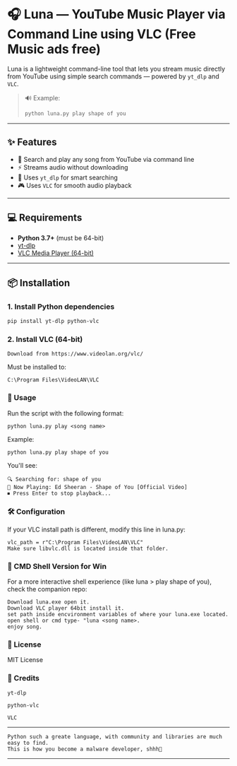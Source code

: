 # 🎧 Luna — YouTube Music Player via Command Line using VLC (Free Music ads free)

Luna is a lightweight command-line tool that lets you stream music directly from YouTube using simple search commands — powered by `yt_dlp` and `VLC`.

> 🔊 Example:  
> ```bash
> python luna.py play shape of you
> ```

---

## ✨ Features

- 🎵 Search and play any song from YouTube via command line
- ⚡ Streams audio without downloading
- 🧠 Uses `yt_dlp` for smart searching
- 🎮 Uses `VLC` for smooth audio playback

---

## 💻 Requirements

- **Python 3.7+** (must be 64-bit)
- [yt-dlp](https://github.com/yt-dlp/yt-dlp)
- [VLC Media Player (64-bit)](https://www.videolan.org/vlc/)

---

## 📦 Installation

### 1. Install Python dependencies

```bash
pip install yt-dlp python-vlc
```
### 2. Install VLC (64-bit)
    Download from https://www.videolan.org/vlc/
Must be installed to:

    C:\Program Files\VideoLAN\VLC
### 🚀 Usage
Run the script with the following format:

    python luna.py play <song name>
Example:

    python luna.py play shape of you
You'll see:

    🔍 Searching for: shape of you
    🎵 Now Playing: Ed Sheeran - Shape of You [Official Video]
    ⏹ Press Enter to stop playback...
    
### 🛠 Configuration
If your VLC install path is different, modify this line in luna.py:

    vlc_path = r"C:\Program Files\VideoLAN\VLC"
    Make sure libvlc.dll is located inside that folder.

### 🐚 CMD Shell Version for Win
For a more interactive shell experience (like luna > play shape of you), check the companion repo:

    Download luna.exe open it.
    Download VLC player 64bit install it.
    set path inside encvironment variables of where your luna.exe located.
    open shell or cmd type- "luna <song name>.
    enjoy song.

### 📃 License
MIT License

### 🙏 Credits

    yt-dlp

    python-vlc

    VLC

---

    Python such a greate language, with community and libraries are much easy to find.
    This is how you become a malware developer, shhh🤫

---

